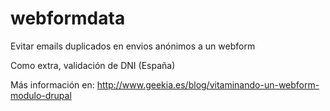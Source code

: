 webformdata
===========

Evitar emails duplicados en envios anónimos a un webform 

Como extra, validación de DNI (España)

Más información en: http://www.geekia.es/blog/vitaminando-un-webform-modulo-drupal
